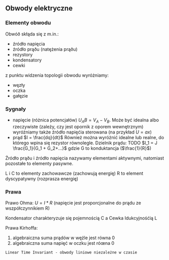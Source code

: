 ## Obwody elektryczne

### Elementy obwodu

Obwóð skłąda się z m.in.:
- źródło napięcia
- źródło prąðu (natężenia prąðu)
- rezystory
- kondensatory
- cewki

z punktu widzenia topologii obwodu wyróżniamy:
- węzły
- oczka
- gałęzie

### Sygnały

- napięcie (różnica potencjałów) $U_AB = V_A - V_B$. Może być idealna albo rzeczywiste (zależy, czy jest opornik z oporem wewnętrznym)
wyróżniamy także źródło napięćia sterowana (na przykład $U = ax$)
- prąd $I = \frac{dq}{dt}$
Również można wyróżnić idealne lub realne, do którego wpina się rezystor równolegle.
Dzielnik prądu: TODO $I_1 = J \frac{G_1}{G_1 + G_2+...}$ gdzie G to konduktancja ($\frac{1}{R}$)

Źródło prąðu i źródło napięcia nazywamy elementami aktywnymi, natomiast pozostałe to elementy pasywne.

L i C to elementy zachowawcze (zachowują energię)
R to element dyscypatywny (rozprasza energię)

### Prawa

Prawo Ohma: $U = I*R$ (napięcie jest proporcjonalne do prądu ze wszpółczynnikiem R)

Kondensator charakteryzuje się pojemnością C a Cewka Idukcyjnośćią L

Prawa Kirhoffa:
1. algebraiczna suma prądów w węźle jest równa 0
2. algebraiczna suma napięć w oczku jest róœna 0

```{admonition} Ukłądy LTI
Linear Time Invariant - obwody liniowe niezależne w czasie
```
